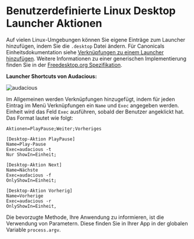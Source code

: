 # Benutzerdefinierte Linux Desktop Launcher Aktionen

Auf vielen Linux-Umgebungen können Sie eigene Einträge zum Launcher hinzufügen, indem Sie die `.desktop` Datei ändern. Für Canonicals Einheitsdokumentation siehe [Verknüpfungen zu einem Launcher hinzufügen](https://help.ubuntu.com/community/UnityLaunchersAndDesktopFiles#Adding_shortcuts_to_a_launcher). Weitere Informationen zu einer generischen Implementierung finden Sie in der [Freedesktop.org Spezifikation](https://specifications.freedesktop.org/desktop-entry-spec/1.1/ar01s11.html).

__Launcher Shortcuts von Audacious:__

![audacious](https://help.ubuntu.com/community/UnityLaunchersAndDesktopFiles?action=AttachFile&do=get&target=shortcuts.png)

Im Allgemeinen werden Verknüpfungen hinzugefügt, indem für jeden Eintrag im Menü Verknüpfungen ein `Name` und `Exec` angegeben werden. Einheit wird das Feld `Exec` ausführen, sobald der Benutzer angeklickt hat. Das Format lautet wie folgt:

```plaintext
Aktionen=PlayPause;Weiter;Vorheriges

[Desktop-Aktion PlayPause]
Name=Play-Pause
Exec=audacious -t
Nur ShowIn=Einheit;

[Desktop-Aktion Next]
Name=Nächste
Exec=audacious -f
OnlyShowIn=Einheit;

[Desktop-Aktion Vorherig]
Name=Vorherige
Exec=audacious -r
OnlyShowIn=Einheit,
```

Die bevorzugte Methode, Ihre Anwendung zu informieren, ist die Verwendung von Parametern. Diese finden Sie in Ihrer App in der globalen Variable `process.argv`.
